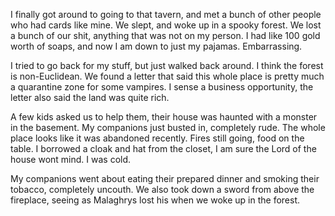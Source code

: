 I finally got around to going to that tavern, and met a bunch of other people who had cards like mine. We slept, and woke up in a spooky forest. We lost a bunch of our shit, anything that was not on my person. I had like 100 gold worth of soaps, and now I am down to just my pajamas. Embarrassing. 

I tried to go back for my stuff, but just walked back around. I think the forest is non-Euclidean. We found a letter that said this whole place is pretty much a quarantine zone for some vampires. I sense a business opportunity, the letter also said the land was quite rich.

A few kids asked us to help them, their house was haunted with a monster in the basement. My companions just busted in, completely rude.  The whole place looks like it was abandoned recently. Fires still going, food on the table.  I borrowed a cloak and hat from the closet, I am sure the Lord of the house wont mind. I was cold.

My companions went about eating their prepared dinner and smoking their tobacco, completely uncouth. We also took down a sword from above the fireplace, seeing as Malaghrys lost his when we woke up in the forest.